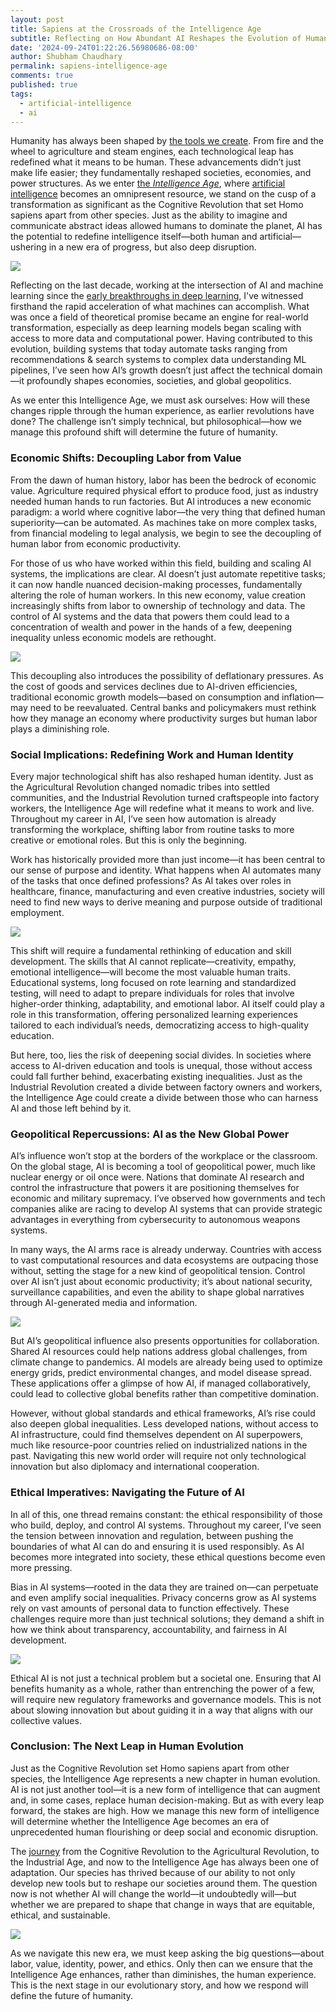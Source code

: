 ```yaml
---
layout: post
title: Sapiens at the Crossroads of the Intelligence Age
subtitle: Reflecting on How Abundant AI Reshapes the Evolution of Human Intelligence, Economic Systems, and Global Power
date: '2024-09-24T01:22:26.56980686-08:00'
author: Shubham Chaudhary
permalink: sapiens-intelligence-age
comments: true
published: true
tags:
  - artificial-intelligence
  - ai
---
```



Humanity has always been shaped by [the tools we create](https://www.britannica.com/story/history-of-technology-timeline). From fire and the wheel to agriculture and steam engines, each technological leap has redefined what it means to be human. These advancements didn’t just make life easier; they fundamentally reshaped societies, economies, and power structures. As we enter [the *Intelligence Age*](https://ia.samaltman.com), where [artificial intelligence](https://www.britannica.com/science/history-of-artificial-intelligence) becomes an omnipresent resource, we stand on the cusp of a transformation as significant as the Cognitive Revolution that set Homo sapiens apart from other species. Just as the ability to imagine and communicate abstract ideas allowed humans to dominate the planet, AI has the potential to redefine intelligence itself—both human and artificial—ushering in a new era of progress, but also deep disruption.

![](https://i.imgur.com/Zz2AGv5.jpeg)

Reflecting on the last decade, working at the intersection of AI and machine learning since the [early breakthroughs in deep learning](https://www.britannica.com/technology/neural-network), I've witnessed firsthand the rapid acceleration of what machines can accomplish. What was once a field of theoretical promise became an engine for real-world transformation, especially as deep learning models began scaling with access to more data and computational power. Having contributed to this evolution, building systems that today automate tasks ranging from recommendations & search systems to complex data understanding ML pipelines, I’ve seen how AI’s growth doesn’t just affect the technical domain—it profoundly shapes economies, societies, and global geopolitics.

As we enter this Intelligence Age, we must ask ourselves: How will these changes ripple through the human experience, as earlier revolutions have done? The challenge isn’t simply technical, but philosophical—how we manage this profound shift will determine the future of humanity.

### Economic Shifts: Decoupling Labor from Value

From the dawn of human history, labor has been the bedrock of economic value. Agriculture required physical effort to produce food, just as industry needed human hands to run factories. But AI introduces a new economic paradigm: a world where cognitive labor—the very thing that defined human superiority—can be automated. As machines take on more complex tasks, from financial modeling to legal analysis, we begin to see the decoupling of human labor from economic productivity.

For those of us who have worked within this field, building and scaling AI systems, the implications are clear. AI doesn’t just automate repetitive tasks; it can now handle nuanced decision-making processes, fundamentally altering the role of human workers. In this new economy, value creation increasingly shifts from labor to ownership of technology and data. The control of AI systems and the data that powers them could lead to a concentration of wealth and power in the hands of a few, deepening inequality unless economic models are rethought.

![](https://i.imgur.com/F0wAlxF.jpeg)

This decoupling also introduces the possibility of deflationary pressures. As the cost of goods and services declines due to AI-driven efficiencies, traditional economic growth models—based on consumption and inflation—may need to be reevaluated. Central banks and policymakers must rethink how they manage an economy where productivity surges but human labor plays a diminishing role.

### Social Implications: Redefining Work and Human Identity

Every major technological shift has also reshaped human identity. Just as the Agricultural Revolution changed nomadic tribes into settled communities, and the Industrial Revolution turned craftspeople into factory workers, the Intelligence Age will redefine what it means to work and live. Throughout my career in AI, I’ve seen how automation is already transforming the workplace, shifting labor from routine tasks to more creative or emotional roles. But this is only the beginning.

Work has historically provided more than just income—it has been central to our sense of purpose and identity. What happens when AI automates many of the tasks that once defined professions? As AI takes over roles in healthcare, finance, manufacturing and even creative industries, society will need to find new ways to derive meaning and purpose outside of traditional employment.

![](https://i.imgur.com/WhYjRqc.jpeg)

This shift will require a fundamental rethinking of education and skill development. The skills that AI cannot replicate—creativity, empathy, emotional intelligence—will become the most valuable human traits. Educational systems, long focused on rote learning and standardized testing, will need to adapt to prepare individuals for roles that involve higher-order thinking, adaptability, and emotional labor. AI itself could play a role in this transformation, offering personalized learning experiences tailored to each individual’s needs, democratizing access to high-quality education.

But here, too, lies the risk of deepening social divides. In societies where access to AI-driven education and tools is unequal, those without access could fall further behind, exacerbating existing inequalities. Just as the Industrial Revolution created a divide between factory owners and workers, the Intelligence Age could create a divide between those who can harness AI and those left behind by it.

### Geopolitical Repercussions: AI as the New Global Power

AI’s influence won’t stop at the borders of the workplace or the classroom. On the global stage, AI is becoming a tool of geopolitical power, much like nuclear energy or oil once were. Nations that dominate AI research and control the infrastructure that powers it are positioning themselves for economic and military supremacy. I’ve observed how governments and tech companies alike are racing to develop AI systems that can provide strategic advantages in everything from cybersecurity to autonomous weapons systems.

In many ways, the AI arms race is already underway. Countries with access to vast computational resources and data ecosystems are outpacing those without, setting the stage for a new kind of geopolitical tension. Control over AI isn’t just about economic productivity; it’s about national security, surveillance capabilities, and even the ability to shape global narratives through AI-generated media and information.

![](https://i.imgur.com/4BBNaoE.jpeg)


But AI’s geopolitical influence also presents opportunities for collaboration. Shared AI resources could help nations address global challenges, from climate change to pandemics. AI models are already being used to optimize energy grids, predict environmental changes, and model disease spread. These applications offer a glimpse of how AI, if managed collaboratively, could lead to collective global benefits rather than competitive domination.

However, without global standards and ethical frameworks, AI’s rise could also deepen global inequalities. Less developed nations, without access to AI infrastructure, could find themselves dependent on AI superpowers, much like resource-poor countries relied on industrialized nations in the past. Navigating this new world order will require not only technological innovation but also diplomacy and international cooperation.

### Ethical Imperatives: Navigating the Future of AI

In all of this, one thread remains constant: the ethical responsibility of those who build, deploy, and control AI systems. Throughout my career, I’ve seen the tension between innovation and regulation, between pushing the boundaries of what AI can do and ensuring it is used responsibly. As AI becomes more integrated into society, these ethical questions become even more pressing.

Bias in AI systems—rooted in the data they are trained on—can perpetuate and even amplify social inequalities. Privacy concerns grow as AI systems rely on vast amounts of personal data to function effectively. These challenges require more than just technical solutions; they demand a shift in how we think about transparency, accountability, and fairness in AI development.

![](https://i.imgur.com/euN4rUw.png)

Ethical AI is not just a technical problem but a societal one. Ensuring that AI benefits humanity as a whole, rather than entrenching the power of a few, will require new regulatory frameworks and governance models. This is not about slowing innovation but about guiding it in a way that aligns with our collective values.

### Conclusion: The Next Leap in Human Evolution

Just as the Cognitive Revolution set Homo sapiens apart from other species, the Intelligence Age represents a new chapter in human evolution. AI is not just another tool—it is a new form of intelligence that can augment and, in some cases, replace human decision-making. But as with every leap forward, the stakes are high. How we manage this new form of intelligence will determine whether the Intelligence Age becomes an era of unprecedented human flourishing or deep social and economic disruption.

The [journey](https://ourworldindata.org/technology-long-run) from the Cognitive Revolution to the Agricultural Revolution, to the Industrial Age, and now to the Intelligence Age has always been one of adaptation. Our species has thrived because of our ability to not only develop new tools but to reshape our societies around them. The question now is not whether AI will change the world—it undoubtedly will—but whether we are prepared to shape that change in ways that are equitable, ethical, and sustainable.

![](https://i.imgur.com/mmNlKt6.png)

As we navigate this new era, we must keep asking the big questions—about labor, value, identity, power, and ethics. Only then can we ensure that the Intelligence Age enhances, rather than diminishes, the human experience. This is the next stage in our evolutionary story, and how we respond will define the future of humanity.

